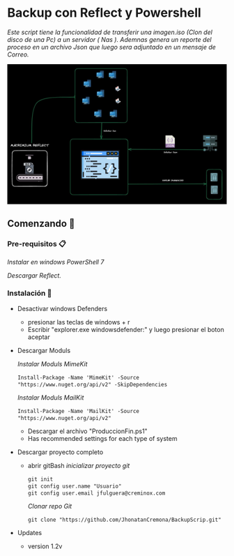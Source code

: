 # Backup con Reflect y Powershell

_Este script tiene la funcionalidad de transferir una imagen.iso (Clon del disco de una Pc) a un servidor ( Nas ). Ademnas genera un reporte del proceso en un archivo Json que luego sera adjuntado en un mensaje de Correo._

![screen-install](screen-install.png)

## Comenzando 🚀

### Pre-requisitos 📋

_Instalar en windows PowerShell 7_

_Descargar Reflect._

### Instalación 🔧

- Desactivar windows Defenders
  - presionar las teclas de windows + r
  - Escribir "explorer.exe windowsdefender:" y luego presionar el boton aceptar
- Descargar Moduls
  
  _Instalar Moduls MimeKit_
    ```
    Install-Package -Name 'MimeKit' -Source "https://www.nuget.org/api/v2" -SkipDependencies
    ```
  _Instalar Moduls MailKit_
    ```
    Install-Package -Name 'MailKit' -Source "https://www.nuget.org/api/v2"
    ```
  
  - Descargar el archivo "ProduccionFin.ps1"
  - Has recommended settings for each type of system
- Descargar proyecto completo
  - abrir gitBash
    _inicializar proyecto git_

    ```
    git init
    git config user.name "Usuario"
    git config user.email jfulguera@creminox.com
    ```
    _Clonar repo Git_
    ```
    git clone "https://github.com/JhonatanCremona/BackupScrip.git"
    ```
- Updates
  - version 1.2v
